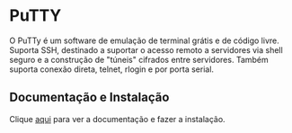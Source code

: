 # PuTTY

O PuTTy é um software de emulação de terminal grátis e de código livre. Suporta SSH, destinado a suportar o acesso remoto a servidores via shell seguro e a construção de "túneis" cifrados entre servidores. Também suporta conexão direta, telnet, rlogin e por porta serial.

## Documentação e Instalação

Clique [aqui](https://www.putty.org) para ver a documentação e fazer a instalação.